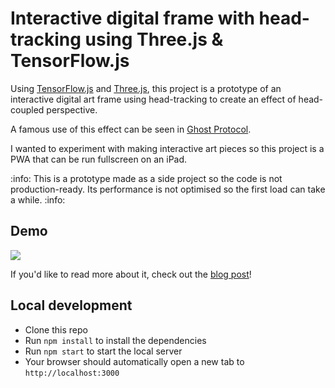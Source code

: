 # Interactive digital frame with head-tracking using Three.js & TensorFlow.js

Using [TensorFlow.js](https://www.tensorflow.org/js) and [Three.js](https://threejs.org/), this project is a prototype of an interactive digital art frame using head-tracking to create an effect of head-coupled perspective.

A famous use of this effect can be seen in [Ghost Protocol](https://www.youtube.com/watch?v=ydIPKkjBlMw&t=30s).

I wanted to experiment with making interactive art pieces so this project is a PWA that can be run fullscreen on an iPad.

:info: This is a prototype made as a side project so the code is not production-ready. Its performance is not optimised so the first load can take a while. :info:

## Demo

![](head-coupled-perspective.gif)

If you'd like to read more about it, check out the [blog post](https://charliegerard.dev/blog/interactive-frame-head-tracking)!

## Local development

- Clone this repo
- Run `npm install` to install the dependencies
- Run `npm start` to start the local server
- Your browser should automatically open a new tab to `http://localhost:3000`
